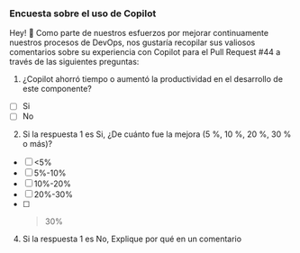 ### Encuesta sobre el uso de Copilot

Hey! 👋  Como parte de nuestros esfuerzos por mejorar continuamente nuestros procesos de DevOps, nos gustaría recopilar sus valiosos comentarios sobre su experiencia con Copilot para el Pull Request #44 a través de las siguientes preguntas:

1. ¿Copilot ahorró tiempo o aumentó la productividad en el desarrollo de este componente?
- [ ] Si
- [ ] No
2. Si la respuesta 1 es Si, ¿De cuánto fue la mejora (5 %, 10 %, 20 %, 30 % o más)? 
- [ ] <5%
- [ ] 5%-10%
- [ ] 10%-20%
- [ ] 20%-30%
- [ ] >30%
4. Si la respuesta 1 es No, Explique por qué en un comentario